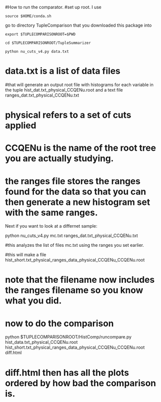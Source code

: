 #How to run the comparator. 
#set up root.  I use  

`source $HOME/conda.sh`

go to directory TupleComparison that you downloaded this package into

`export $TUPLECOMPARISONROOT=$PWD`

`cd $TUPLECOMPARISONROOT/TupleSummarizer`

`python nu_cuts_v4.py data.txt `

# data.txt is a list of data files

#that will generate an output root file with histograms for each variable in the tuple hist_dat.txt_physical_CCQENu.root and a text file ranges_dat.txt_physical_CCQENu.txt

# physical refers to a set of cuts applied

# CCQENu is the name of the root tree you are actually studying. 

# the ranges file stores the ranges found for the data so that you can then generate a new histogram set with the same ranges.

Next if you want to look at a differnet sample: 

python nu_cuts_v4.py mc.txt ranges_dat.txt_physical_CCQENu.txt

#this analyzes the list of files mc.txt using the ranges you set earlier. 

#this will make a file hist_short.txt_physical_ranges_data_physical_CCQENu_CCQENu.root

# note that the filename now includes the ranges filename so you know what you did.

# now to do the comparison

python $TUPLECOMPARISONROOT/HistComp/runcompare.py hist_data.txt_physical_CCQENu.root hist_short.txt_physical_ranges_data_physical_CCQENu_CCQENu.root diff.html

# diff.html then has all the plots ordered by how bad the comparison is. 




